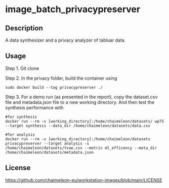 # image_batch_privacypreserver

## Description
A data synthesizer and a privacy analyzer of tabluar data. 

## Usage
Step 1. Git clone

Step 2. In the privacy folder, build the container using
```
sudo docker build --tag privacypreserver ./
```

Step 3. For a demo run (as presented in the report), copy the dataset.csv file and metadata.json file to a new working directory. And then test the synthesis performance with

```
#for synthesis
docker run --rm -v [working_directory]:/home/chaimeleon/datasets/ wp75 --target synthesis --data_dir /home/chaimeleon/datasets/data.csv

#for analysis
docker run --rm -v [working_directory]:/home/chaimeleon/datasets privacypreserver --target analysis -s /home/chaimeleon/datasets/tvae.csv --metric ml_efficency --meta_dir /home/chaimeleon/datasets/metadata.json
```


## License
https://github.com/chaimeleon-eu/workstation-images/blob/main/LICENSE
